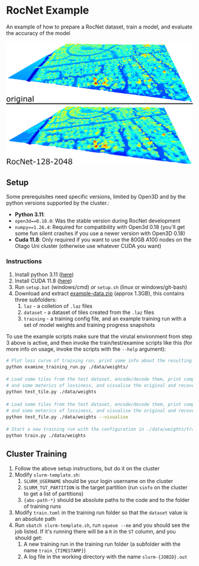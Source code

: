 # RocNet Example

An example of how to prepare a RocNet dataset, train a model, and evaluate the accuracy of the model

![An example of RocNet compression](./media/rocnet-compression.png "asdf")

## Setup

Some prerequisites need specific versions, limited by Open3D and by the python versions supported by the cluster.:

- **Python 3.11**:  
- `open3d==0.18.0`: Was the stable version during RocNet development
- `numpy==1.26.4`: Required for compatibility with Open3d 0.18 (you'll get some fun silent crashes if you use a newer version with Open3D 0.18)
- **Cuda 11.8**: Only required if you want to use the 80GB A100 nodes on the Otago Uni cluster (otherwise use whatever CUDA you want)


### Instructions

1. Install python 3.11 ([here](https://www.python.org/downloads/))
2. Install CUDA 11.8 ([here](https://developer.nvidia.com/cuda-toolkit-archive))
3. Run `setup.bat` (windows/cmd) *or* `setup.sh` (linux or windows/git-bash)
4. Download  and extract [example-data.zip](https://share.sjmd.dev/rocnet/example-data.zip) (approx 1.3GB), this contains three subfolders:
   1. `laz` - a colletion of `.laz` files
   2. `dataset` - a dataset of tiles created from the `.laz` files
   3. `training` - a training config file, and an example training run with a set of model weights and training progress snapshots

To use the example scripts make sure that the virutal environment from step 3 above is active, and then invoke the train/test/examine scripts like this (for more info on usage, invoke the scripts with the `--help` argument):

```bash
# Plot loss curve of training run, print some info about the resulting model
python examine_training_run.py ./data/weights/

# Load some tiles from the test dataset, encode/decode them, print compression ratio
# and some meterics of lossiness, and visualise the original and recovered
python test_tile.py ./data/weights

# Load some tiles from the test dataset, encode/decode them, print compression ratio
# and some meterics of lossiness, and visualise the original and recovered
python test_file.py ./data/weights --visualise

# Start a new training run with the configuration in ./data/weights/train.toml
python train.py ./data/weights
```

## Cluster Training

1. Follow the above setup instructions, but do it on the cluster
2. Modify `slurm-template.sh`:
   1. `SLURM_USERNAME` should be your login username on the cluster
   2. `SLURM_TGT_PARTITION` is the target partition (run `sinfo` on the cluster to get a list of partitions)
   3. `{abs-path-*}` should be absolute paths to the code and to the folder of training runs
3. Modify `train.toml` in the training run folder so that the `dataset` value is an absolute path
4. Run `sbatch slurm-template.sh`, run `squeue --me` and you should see the job listed. If it's running there will be a `R` in the `ST` column, and you should get:
   1. A new training run in the training run folder (a subfolder with the name `train_{TIMESTAMP}`)
   2. A log file in the working directory with the name `slurm-{JOBID}.out`